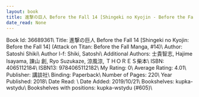 ```yaml
---
layout: book
title: 進撃の巨人 Before the Fall 14 [Shingeki no Kyojin - Before the Fall 14] (Attack on Titan - Before the Fall Manga,  no. 14)
date_read: None
---
```


Book Id: 36689361\ 
Title: 進撃の巨人 Before the Fall 14 [Shingeki no Kyojin: Before the Fall 14] (Attack on Titan: Before the Fall Manga, #14)\ 
Author: Satoshi Shiki\ 
Author l-f: Shiki, Satoshi\ 
Additional Authors: 士貴智志, Hajime Isayama, 諫山 創, Ryo Suzukaze, 涼風涼, ＴＨＯＲＥＳ柴本\ 
ISBN: 4065112184\ 
ISBN13: 9784065112182\ 
My Rating: 0\ 
Average Rating: 4.01\ 
Publisher: 講談社\ 
Binding: Paperback\ 
Number of Pages: 220\ 
Year Published: 2018\ 
Date Read: \ 
Date Added: 2019/10/21\ 
Bookshelves: kupka-wstydu\ 
Bookshelves with positions: kupka-wstydu (#605)\ 

